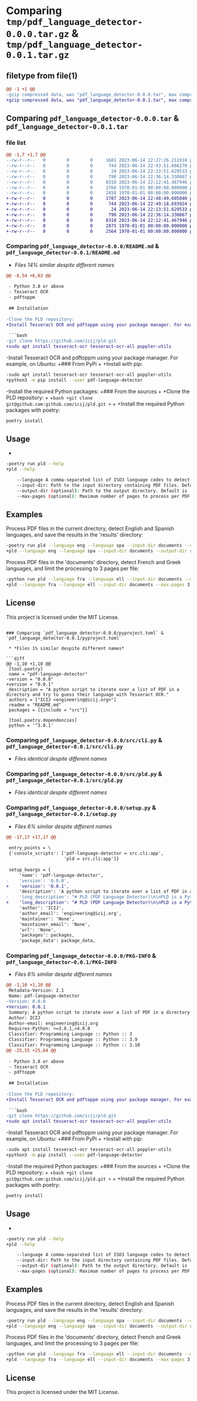 # Comparing `tmp/pdf_language_detector-0.0.0.tar.gz` & `tmp/pdf_language_detector-0.0.1.tar.gz`

## filetype from file(1)

```diff
@@ -1 +1 @@
-gzip compressed data, was "pdf_language_detector-0.0.0.tar", max compression
+gzip compressed data, was "pdf_language_detector-0.0.1.tar", max compression
```

## Comparing `pdf_language_detector-0.0.0.tar` & `pdf_language_detector-0.0.1.tar`

### file list

```diff
@@ -1,7 +1,7 @@
--rw-r--r--   0        0        0     1681 2023-06-14 22:27:26.211918 pdf_language_detector-0.0.0/README.md
--rw-r--r--   0        0        0      744 2023-06-14 22:43:51.666270 pdf_language_detector-0.0.0/pyproject.toml
--rw-r--r--   0        0        0       24 2023-06-14 22:13:51.629533 pdf_language_detector-0.0.0/src/__init__.py
--rw-r--r--   0        0        0      790 2023-06-14 22:36:14.330867 pdf_language_detector-0.0.0/src/cli.py
--rw-r--r--   0        0        0     8310 2023-06-14 22:12:41.467946 pdf_language_detector-0.0.0/src/pld.py
--rw-r--r--   0        0        0     2760 1970-01-01 00:00:00.000000 pdf_language_detector-0.0.0/setup.py
--rw-r--r--   0        0        0     2458 1970-01-01 00:00:00.000000 pdf_language_detector-0.0.0/PKG-INFO
+-rw-r--r--   0        0        0     1787 2023-06-14 22:48:49.605840 pdf_language_detector-0.0.1/README.md
+-rw-r--r--   0        0        0      744 2023-06-14 22:49:18.693924 pdf_language_detector-0.0.1/pyproject.toml
+-rw-r--r--   0        0        0       24 2023-06-14 22:13:51.629533 pdf_language_detector-0.0.1/src/__init__.py
+-rw-r--r--   0        0        0      790 2023-06-14 22:36:14.330867 pdf_language_detector-0.0.1/src/cli.py
+-rw-r--r--   0        0        0     8310 2023-06-14 22:12:41.467946 pdf_language_detector-0.0.1/src/pld.py
+-rw-r--r--   0        0        0     2875 1970-01-01 00:00:00.000000 pdf_language_detector-0.0.1/setup.py
+-rw-r--r--   0        0        0     2564 1970-01-01 00:00:00.000000 pdf_language_detector-0.0.1/PKG-INFO
```

### Comparing `pdf_language_detector-0.0.0/README.md` & `pdf_language_detector-0.0.1/README.md`

 * *Files 14% similar despite different names*

```diff
@@ -6,54 +6,63 @@
 
 - Python 3.8 or above
 - Tesseract OCR
 - pdftoppm
 
 ## Installation
 
-Clone the PLD repository:
+Install Tesseract OCR and pdftoppm using your package manager. For example, on Ubuntu:
 
 ```bash
-git clone https://github.com/icij/pld.git
+sudo apt install tesseract-ocr tesseract-ocr-all poppler-utils
 ```
 
-Install Tesseract OCR and pdftoppm using your package manager. For example, on Ubuntu:
+### From PyPi
+
+Install with pip:
 
 ```bash
-sudo apt install tesseract-ocr tesseract-ocr-all poppler-utils
+python3 -m pip install --user pdf-language-detector
 ```
 
-Install the required Python packages:
+### From the sources
+
+Clone the PLD repository:
+
+```bash
+git clone git@github.com:github.com/icij/pld.git
+```
+
+Install the required Python packages with poetry:
 
 ```bash
 poetry install
 ````
 
 ## Usage
 
-
 ```bash
-poetry run pld --help
+pld --help
 
     --language A comma-separated list of ISO3 language codes to detect.
     --input-dir: Path to the input directory containing PDF files. Default is the current directory.
     --output-dir (optional): Path to the output directory. Default is 'out' directory in the current directory.
     --max-pages (optional): Maximum number of pages to process per PDF file. Default is 5.
 ```
 
 ## Examples
 
 Process PDF files in the current directory, detect English and Spanish languages, and save the results in the 'results' directory:
 
 ```bash
-poetry run pld --language eng --language spa --input-dir documents --output-dir results
+pld --language eng --language spa --input-dir documents --output-dir results
 ```
 
 Process PDF files in the 'documents' directory, detect French and Greek languages, and limit the processing to 3 pages per file:
 
 ```bash
-python run pld --language fra --language ell --input-dir documents --max-pages 3
+pld --language fra --language ell --input-dir documents --max-pages 3
 ```
 
 ## License
 
 This project is licensed under the MIT License.
```

### Comparing `pdf_language_detector-0.0.0/pyproject.toml` & `pdf_language_detector-0.0.1/pyproject.toml`

 * *Files 1% similar despite different names*

```diff
@@ -1,10 +1,10 @@
 [tool.poetry]
 name = "pdf-language-detector"
-version = "0.0.0"
+version = "0.0.1"
 description = "A python script to iterate over a list of PDF in a directory and try to guess their language with Tesseract OCR."
 authors = ["ICIJ <engineering@icij.org>"]
 readme = "README.md"
 packages = [{include = "src"}]
 
 [tool.poetry.dependencies]
 python = '^3.8.1'
```

### Comparing `pdf_language_detector-0.0.0/src/cli.py` & `pdf_language_detector-0.0.1/src/cli.py`

 * *Files identical despite different names*

### Comparing `pdf_language_detector-0.0.0/src/pld.py` & `pdf_language_detector-0.0.1/src/pld.py`

 * *Files identical despite different names*

### Comparing `pdf_language_detector-0.0.0/setup.py` & `pdf_language_detector-0.0.1/setup.py`

 * *Files 6% similar despite different names*

```diff
@@ -17,17 +17,17 @@
 
 entry_points = \
 {'console_scripts': ['pdf-language-detector = src.cli:app',
                      'pld = src.cli:app']}
 
 setup_kwargs = {
     'name': 'pdf-language-detector',
-    'version': '0.0.0',
+    'version': '0.0.1',
     'description': 'A python script to iterate over a list of PDF in a directory and try to guess their language with Tesseract OCR.',
-    'long_description': "# PLD (PDF Language Detector)\n\nPLD is a Python program that analyzes PDF files, extracts images, processes them using Optical Character Recognition (OCR), and detects the dominant language of the text. It provides language detection information in JSON format and calculates the average confidence coefficient for each language.\n\n## Requirements\n\n- Python 3.8 or above\n- Tesseract OCR\n- pdftoppm\n\n## Installation\n\nClone the PLD repository:\n\n```bash\ngit clone https://github.com/icij/pld.git\n```\n\nInstall Tesseract OCR and pdftoppm using your package manager. For example, on Ubuntu:\n\n```bash\nsudo apt install tesseract-ocr tesseract-ocr-all poppler-utils\n```\n\nInstall the required Python packages:\n\n```bash\npoetry install\n````\n\n## Usage\n\n\n```bash\npoetry run pld --help\n\n    --language A comma-separated list of ISO3 language codes to detect.\n    --input-dir: Path to the input directory containing PDF files. Default is the current directory.\n    --output-dir (optional): Path to the output directory. Default is 'out' directory in the current directory.\n    --max-pages (optional): Maximum number of pages to process per PDF file. Default is 5.\n```\n\n## Examples\n\nProcess PDF files in the current directory, detect English and Spanish languages, and save the results in the 'results' directory:\n\n```bash\npoetry run pld --language eng --language spa --input-dir documents --output-dir results\n```\n\nProcess PDF files in the 'documents' directory, detect French and Greek languages, and limit the processing to 3 pages per file:\n\n```bash\npython run pld --language fra --language ell --input-dir documents --max-pages 3\n```\n\n## License\n\nThis project is licensed under the MIT License.\n",
+    'long_description': "# PLD (PDF Language Detector)\n\nPLD is a Python program that analyzes PDF files, extracts images, processes them using Optical Character Recognition (OCR), and detects the dominant language of the text. It provides language detection information in JSON format and calculates the average confidence coefficient for each language.\n\n## Requirements\n\n- Python 3.8 or above\n- Tesseract OCR\n- pdftoppm\n\n## Installation\n\nInstall Tesseract OCR and pdftoppm using your package manager. For example, on Ubuntu:\n\n```bash\nsudo apt install tesseract-ocr tesseract-ocr-all poppler-utils\n```\n\n### From PyPi\n\nInstall with pip:\n\n```bash\npython3 -m pip install --user pdf-language-detector\n```\n\n### From the sources\n\nClone the PLD repository:\n\n```bash\ngit clone git@github.com:github.com/icij/pld.git\n```\n\nInstall the required Python packages with poetry:\n\n```bash\npoetry install\n````\n\n## Usage\n\n```bash\npld --help\n\n    --language A comma-separated list of ISO3 language codes to detect.\n    --input-dir: Path to the input directory containing PDF files. Default is the current directory.\n    --output-dir (optional): Path to the output directory. Default is 'out' directory in the current directory.\n    --max-pages (optional): Maximum number of pages to process per PDF file. Default is 5.\n```\n\n## Examples\n\nProcess PDF files in the current directory, detect English and Spanish languages, and save the results in the 'results' directory:\n\n```bash\npld --language eng --language spa --input-dir documents --output-dir results\n```\n\nProcess PDF files in the 'documents' directory, detect French and Greek languages, and limit the processing to 3 pages per file:\n\n```bash\npld --language fra --language ell --input-dir documents --max-pages 3\n```\n\n## License\n\nThis project is licensed under the MIT License.\n",
     'author': 'ICIJ',
     'author_email': 'engineering@icij.org',
     'maintainer': 'None',
     'maintainer_email': 'None',
     'url': 'None',
     'packages': packages,
     'package_data': package_data,
```

### Comparing `pdf_language_detector-0.0.0/PKG-INFO` & `pdf_language_detector-0.0.1/PKG-INFO`

 * *Files 6% similar despite different names*

```diff
@@ -1,10 +1,10 @@
 Metadata-Version: 2.1
 Name: pdf-language-detector
-Version: 0.0.0
+Version: 0.0.1
 Summary: A python script to iterate over a list of PDF in a directory and try to guess their language with Tesseract OCR.
 Author: ICIJ
 Author-email: engineering@icij.org
 Requires-Python: >=3.8.1,<4.0.0
 Classifier: Programming Language :: Python :: 3
 Classifier: Programming Language :: Python :: 3.9
 Classifier: Programming Language :: Python :: 3.10
@@ -25,55 +25,64 @@
 
 - Python 3.8 or above
 - Tesseract OCR
 - pdftoppm
 
 ## Installation
 
-Clone the PLD repository:
+Install Tesseract OCR and pdftoppm using your package manager. For example, on Ubuntu:
 
 ```bash
-git clone https://github.com/icij/pld.git
+sudo apt install tesseract-ocr tesseract-ocr-all poppler-utils
 ```
 
-Install Tesseract OCR and pdftoppm using your package manager. For example, on Ubuntu:
+### From PyPi
+
+Install with pip:
 
 ```bash
-sudo apt install tesseract-ocr tesseract-ocr-all poppler-utils
+python3 -m pip install --user pdf-language-detector
 ```
 
-Install the required Python packages:
+### From the sources
+
+Clone the PLD repository:
+
+```bash
+git clone git@github.com:github.com/icij/pld.git
+```
+
+Install the required Python packages with poetry:
 
 ```bash
 poetry install
 ````
 
 ## Usage
 
-
 ```bash
-poetry run pld --help
+pld --help
 
     --language A comma-separated list of ISO3 language codes to detect.
     --input-dir: Path to the input directory containing PDF files. Default is the current directory.
     --output-dir (optional): Path to the output directory. Default is 'out' directory in the current directory.
     --max-pages (optional): Maximum number of pages to process per PDF file. Default is 5.
 ```
 
 ## Examples
 
 Process PDF files in the current directory, detect English and Spanish languages, and save the results in the 'results' directory:
 
 ```bash
-poetry run pld --language eng --language spa --input-dir documents --output-dir results
+pld --language eng --language spa --input-dir documents --output-dir results
 ```
 
 Process PDF files in the 'documents' directory, detect French and Greek languages, and limit the processing to 3 pages per file:
 
 ```bash
-python run pld --language fra --language ell --input-dir documents --max-pages 3
+pld --language fra --language ell --input-dir documents --max-pages 3
 ```
 
 ## License
 
 This project is licensed under the MIT License.
```

